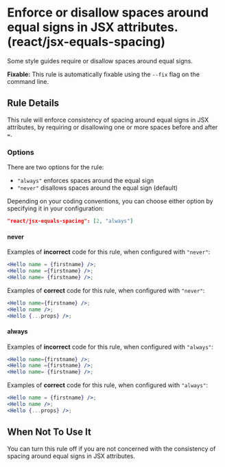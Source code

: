 # Enforce or disallow spaces around equal signs in JSX attributes. (react/jsx-equals-spacing)

Some style guides require or disallow spaces around equal signs.

**Fixable:** This rule is automatically fixable using the `--fix` flag on the command line.

## Rule Details

This rule will enforce consistency of spacing around equal signs in JSX attributes, by requiring or disallowing one or more spaces before and after `=`.

### Options

There are two options for the rule:

* `"always"` enforces spaces around the equal sign
* `"never"` disallows spaces around the equal sign (default)

Depending on your coding conventions, you can choose either option by specifying it in your configuration:

```json
"react/jsx-equals-spacing": [2, "always"]
```

#### never

Examples of **incorrect** code for this rule, when configured with `"never"`:

```jsx
<Hello name = {firstname} />;
<Hello name ={firstname} />;
<Hello name= {firstname} />;
```

Examples of **correct** code for this rule, when configured with `"never"`:

```jsx
<Hello name={firstname} />;
<Hello name />;
<Hello {...props} />;
```

#### always

Examples of **incorrect** code for this rule, when configured with `"always"`:

```jsx
<Hello name={firstname} />;
<Hello name ={firstname} />;
<Hello name= {firstname} />;
```

Examples of **correct** code for this rule, when configured with `"always"`:

```jsx
<Hello name = {firstname} />;
<Hello name />;
<Hello {...props} />;
```

## When Not To Use It

You can turn this rule off if you are not concerned with the consistency of spacing around equal signs in JSX attributes.